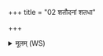 +++
title = "02 शतौदनां शतधा"

+++
<details><summary>मूलम् (WS)</summary>

शतौदनां शतधा भक्षयन्ति शतं रोहान् रोहति यो ददाति ।  
वामदेव्यं नौधसमस्याः पक्षौ तृतीये नाके अधि विष्टपि श्रिता ॥ २ ॥
</details>